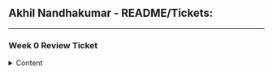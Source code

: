 ## Akhil Nandhakumar - README/Tickets:
***
### Week 0 Review Ticket
<details><summary> Content </summary>

  **Score from Grader (Ritvik): 3/3**

  **Team:**
  - [Project Description](https://github.com/AkhilNandhakumar/Guython#project-description)
  - [Project Plans](https://github.com/AkhilNandhakumar/Guython#project-plans)
  - [Wireframe for GitHub Pages](https://docs.google.com/drawings/d/1mogokqAFAM5HKk9fLhzz1qdr9THwx2xbRpUxEg_czEs/edit?usp=sharing)
  - [Team Roles + Project Owner](https://github.com/AkhilNandhakumar/Guython#contributors)
  - [ScrumBoard Started](https://github.com/AkhilNandhakumar/Guython/projects/1)

  **Individual:**

  - [GitHub Page for TPT](https://akhilnandhakumar.github.io/Akhil-Data-Structures/tpt)
  - [GitHub Page for TT/Data Structures Code Assignments](https://akhilnandhakumar.github.io/Akhil-Data-Structures/tt)
  - [GitHub Page for Create Task](https://akhilnandhakumar.github.io/Akhil-Data-Structures/ct)

</details>

